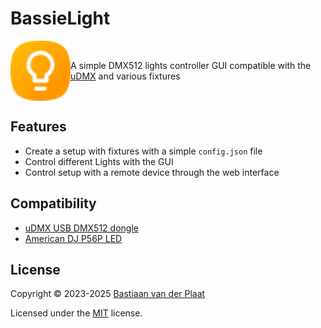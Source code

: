 # BassieLight

<div>

<img align="left" src="docs/images/icon.svg" width="96" height="96" />

<br/>

<p>
    A simple DMX512 lights controller GUI compatible with the <a href="https://www.anyma.ch/research/udmx/">uDMX</a> and various fixtures
</p>

<br/>

</div>

## Features

-   Create a setup with fixtures with a simple `config.json` file
-   Control different Lights with the GUI
-   Control setup with a remote device through the web interface

## Compatibility

-   [uDMX USB DMX512 dongle](https://www.anyma.ch/research/udmx/)
-   [American DJ P56P LED](https://www.manualslib.com/manual/530185/American-Dj-P56p-Led.html)

## License

Copyright &copy; 2023-2025 [Bastiaan van der Plaat](https://bplaat.nl/)

Licensed under the [MIT](../../LICENSE) license.
